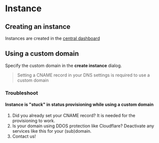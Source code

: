 # Instance

## Creating an instance

Instances are created in the [central dashboard](https://vyhub.net/dashboard)


## Using a custom domain

Specify the custom domain in the **create instance** dialog.

> Setting a CNAME record in your DNS settings is required to use a custom domain

### Troubleshoot

#### Instance is "stuck" in status provisioning while using a custom domain

1. Did you already set your CNAME record? It is needed for the provisioning to work.
2. Is your domain using DDOS protection like Cloudflare? Deactivate any services like this for your (sub)domain.
3. Contact us!
